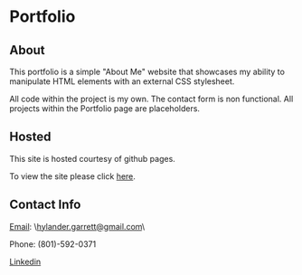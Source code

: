 # Portfolio

## About
This portfolio is a simple "About Me" website that showcases my ability to manipulate HTML elements with an external CSS stylesheet. 

All code within the project is my own. The contact form is non functional. All projects within the Portfolio page are placeholders.

## Hosted

This site is hosted courtesy of github pages.

To view the site please click [here](https://meta-byte.github.io/).

## Contact Info

[Email](mailto:hylander.garrett@gmail.com): \hylander.garrett@gmail.com\

Phone: (801)-592-0371

[Linkedin](https://www.linkedin.com/in/garrett-h-859007a0/)
